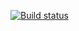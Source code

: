 [![Build status](https://ci.appveyor.com/api/projects/status/k6lvylj35vvifexo?svg=true)](https://ci.appveyor.com/project/NeuroK-hub/ajs-functions)
